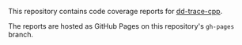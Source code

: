 This repository contains code coverage reports for [dd-trace-cpp][1].

The reports are hosted as GitHub Pages on this repository's `gh-pages` branch.

[1]: https://github.com/DataDog/dd-trace-cpp
